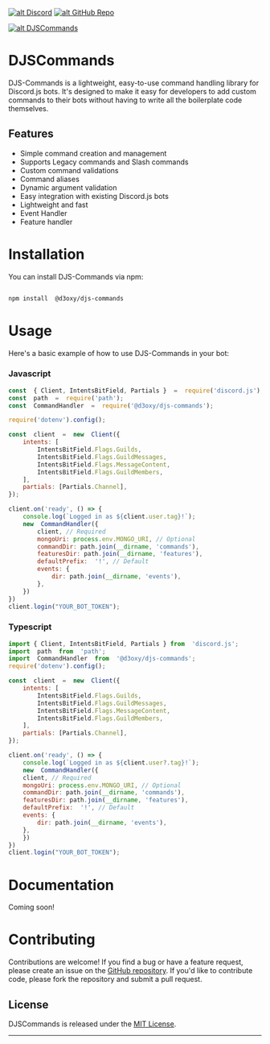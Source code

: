 
<a  href='https://discord.com/invite/Stc5W333bq'  target='_blank'>![alt Discord](https://img.shields.io/discord/756751516169142323?color=7289da&logo=discord&logoColor=white)</a> <a  href='https://github.com/D3OXY/'  target='_blank'>![alt GitHub Repo](https://img.shields.io/github/stars/D3OXY/djs-commands?style=social)</a>

  

<a  href='https://nodei.co/npm/@d3oxy/djs-commands/'  target='_blank'>![alt DJSCommands](https://nodei.co/npm/@d3oxy/djs-commands.png)</a>

  

# DJSCommands

  

DJS-Commands is a lightweight, easy-to-use command handling library for Discord.js bots. It's designed to make it easy for developers to add custom commands to their bots without having to write all the boilerplate code themselves.

## Features
- Simple command creation and management
- Supports Legacy commands and Slash commands
- Custom command validations
- Command aliases
- Dynamic argument validation
- Easy integration with existing Discord.js bots
- Lightweight and fast
- Event Handler
- Feature handler
# Installation
You can install DJS-Commands via npm:
```bash

npm install  @d3oxy/djs-commands

```
# Usage
Here's a basic example of how to use DJS-Commands in your bot:

### Javascript
```js
const  { Client, IntentsBitField, Partials }  =  require('discord.js');
const  path  =  require('path');
const  CommandHandler  =  require('@d3oxy/djs-commands');

require('dotenv').config();

const  client  =  new  Client({
    intents: [
        IntentsBitField.Flags.Guilds,
        IntentsBitField.Flags.GuildMessages,
        IntentsBitField.Flags.MessageContent,
        IntentsBitField.Flags.GuildMembers,
    ],
    partials: [Partials.Channel],
});

client.on('ready', () => {
    console.log(`Logged in as ${client.user.tag}!`);
    new  CommandHandler({
        client, // Required
        mongoUri: process.env.MONGO_URI, // Optional
        commandDir: path.join(__dirname, 'commands'),
        featuresDir: path.join(__dirname, 'features'),
        defaultPrefix:  '!', // Default
        events: {
            dir: path.join(__dirname, 'events'),
        },
    })
})
client.login("YOUR_BOT_TOKEN");
```

### Typescript
```js
import { Client, IntentsBitField, Partials } from  'discord.js';
import  path  from  'path';
import  CommandHandler  from  '@d3oxy/djs-commands';
require('dotenv').config();

const  client  =  new  Client({
	intents: [
		IntentsBitField.Flags.Guilds,
		IntentsBitField.Flags.GuildMessages,
		IntentsBitField.Flags.MessageContent,
		IntentsBitField.Flags.GuildMembers,
	],
	partials: [Partials.Channel],
});

client.on('ready', () => {
	console.log(`Logged in as ${client.user?.tag}!`);
	new  CommandHandler({
	client, // Required
	mongoUri: process.env.MONGO_URI, // Optional
	commandDir: path.join(__dirname, 'commands'),
	featuresDir: path.join(__dirname, 'features'),
	defaultPrefix:  '!', // Default
	events: {
		dir: path.join(__dirname, 'events'),
	},
    })
})
client.login("YOUR_BOT_TOKEN");
```


# Documentation
Coming soon!


# Contributing
Contributions are welcome! If you find a bug or have a feature request, please create an issue on the [GitHub repository](https://github.com/D3oxy/djs-commands/issues). If you'd like to contribute code, please fork the repository and submit a pull request.


## License
DJSCommands is released under the [MIT License](https://github.com/D3oxy/djs-commands/blob/main/LICENSE).
 
 ---